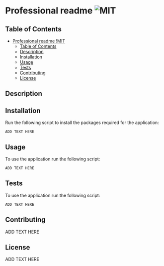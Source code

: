 # Professional readme ![MIT](https://img.shields.io/static/v1?label=MIT&message=License&color=green)

## Table of Contents

- [Professional readme !MIT](#professional-readme-)
  - [Table of Contents](#table-of-contents)
  - [Description](#description)
  - [Installation](#installation)
  - [Usage](#usage)
  - [Tests](#tests)
  - [Contributing](#contributing)
  - [License](#license)

## Description

## Installation

Run the following script to install the packages required for the application:

```
ADD TEXT HERE
```

## Usage

To use the application run the following script:

```
ADD TEXT HERE
```

## Tests

To use the application run the following script:

```
ADD TEXT HERE
```

## Contributing

ADD TEXT HERE

## License

ADD TEXT HERE
